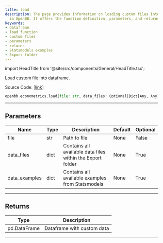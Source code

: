 ```yaml
---
title: load
description: The page provides information on loading custom files into a dataframe
  in OpenBB. It offers the function definition, parameters, and returns
keywords:
- dataframe
- load function
- custom files
- parameters
- returns
- Statsmodels examples
- Export folder
---
```


import HeadTitle from '@site/src/components/General/HeadTitle.tsx';

<HeadTitle title="econometrics.load - Reference | OpenBB SDK Docs" />

Load custom file into dataframe.

Source Code: [[link](https://github.com/OpenBB-finance/OpenBB/tree/main/openbb_terminal/common/common_model.py#L53)]

```python
openbb.econometrics.load(file: str, data_files: Optional[Dict[Any, Any]] = None, data_examples: Optional[Dict[Any, Any]] = None)
```

---

## Parameters

| Name | Type | Description | Default | Optional |
| ---- | ---- | ----------- | ------- | -------- |
| file | str | Path to file | None | False |
| data_files | dict | Contains all available data files within the Export folder | None | True |
| data_examples | dict | Contains all available examples from Statsmodels | None | True |


---

## Returns

| Type | Description |
| ---- | ----------- |
| pd.DataFrame | Dataframe with custom data |
---
